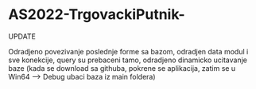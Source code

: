 # AS2022-TrgovackiPutnik-

UPDATE

Odradjeno povezivanje poslednje forme sa bazom, odradjen data modul i sve konekcije, query su prebaceni tamo, odradjeno dinamicko ucitavanje baze (kada se download sa githuba, pokrene se aplikacija, zatim se u Win64 --> Debug ubaci baza iz main foldera)
